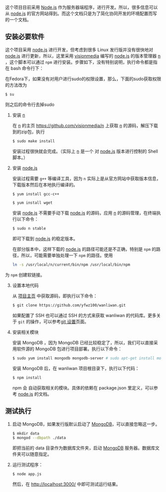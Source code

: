 这个项目目前采用 [Node.js][1] 作为服务器端程序，进行开发。所以，很多信息可以从 [node.js][1] 的官方网站得到。而这个文档只是为了简化协同开发的环境配置而写的一个文档。 

## 安装必要软件

这个项目采用 [node.js][1] 进行开发，但考虑到很多 Linux 发行版并没有很快地对 [node.js][1] 进行更新，所以，这里采用 [visionmedia][2] 编写的 [node.js](1) 的版本管理器 [n][3] ，这个脚本可以通过 ```npm``` 进行安装。步骤如下，没有特别说明，执行命令都是指在 bash 命令行下：

   在Fedora下，如果没有对用户进行sudo的权限设置，那么，下面的sudo获取权限的方法改为
   
   ```bash
   $ su
   ```
   
   则之后的命令行去掉sudo

1. 安装 [n](3) 

   在 [n](3) 的主页 <https://github.com/visionmedia/n> 上获取 [n][3] 的源码，解压下载到的zip包，执行

   ```bash
   $ sudo make install
   ```

   安装过程很快就会完成。（实际上 [n][3] 是一个 对 [node.js][1] 版本进行控制的 Shell 脚本。）

2. 安装 [node.js][1]

   安装过程需要 ```g++``` 等编译工具，因为 `n` 实际上是从官方网站中获取版本信息，下载版本然后在本地执行编译的。

   ```bash
   $ yum install gcc-c++ 
   ```

   ```bash
   $ yum install wget 
   ```


   安装 [node.js][1] 不需要手动下载 [node.js][1] 的源码，应用 [n][3] 的源码管理，在终端执行以下命令：

   ```bash
   $ sudo n stable 
   ```

   即可下载到 [node.js][1] 的稳定版本。
   
   在部分版本中，这样下载的 [node.js][1] 的路径可能还是不正确，特别是 `npm` 的路径，所以，可能需要单独处理一下 `npm` 的路径。使用 

   ```bash
   ln -s /usr/local/n/current/bin/npm /usr/local/bin/npm
   ```
   
为 `npm` 创建软链接。

3. 设置本地代码

   从 [项目主页](https://github.com/yfwz100/wanliwan) 中获取源码，即执行以下命令：

   ```bash
   $ git clone https://github.com/yfwz100/wanliwan.git
   ```

   如果配置了 SSH 也可以通过 SSH 的方式来获取 wanliwan 的代码库。更多关于 `git` 的操作，可以参考[git 设置](wiki/git简略教程)页面。

4. 安装相关模块

   安装 MongoDB ，因为 MongoDB 已经比较稳定了，所以，我们可以直接采用软件源的 MongoDB 包进行项目部署。执行以下命令：

   ```bash
   $ sudo yum install mongodb mongodb-server # sudo apt-get install mongodb mongodb-server
   ```

   安装 MongoDB 后，在 wanliwan 项目根目录下，执行以下代码：

   ```bash
   $ npm install
   ```

   npm 会 自动获取相关的模块。具体的依赖在 package.json 里定义，可以参考 [node.js][1] 的文档。

## 测试执行

1. 启动 MongoDB，如果发行版默认启动了 [MongoDB][4]，可以直接忽略这一步。

   ```bash
   $ mkdir data
   $ mongod --dbpath ./data
   ```

   即把当前的 data 目录作为数据库文件夹，启动 [MongoDB][4] 服务器。数据库文件夹可以随意指定。

2. 运行测试程序：

   ```bash
   $ node app.js
   ```

   然后，在 [http://localhost:3000/](http://localhost:3000) 中即可测试运行结果。

[1]: https://github.com/joyent/node "Node.js GitHub Page"
[2]: https://github.com/visionmedia "Visionmedia's GitHub Page"
[3]: https://github.com/visionmedia/n "node.js GitHub Page"
[4]: https://github.com/mongodb/mongodb "MongoDB GitHub Page"